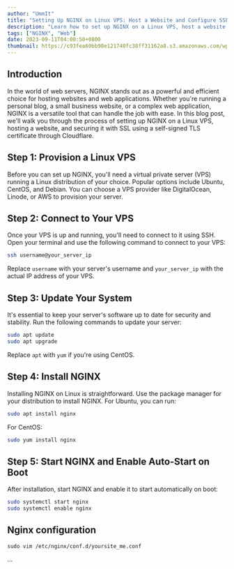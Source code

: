 ```yaml
---
author: "UmmIt"
title: "Setting Up NGINX on Linux VPS: Host a Website and Configure SSL with Self-Signed TLS (Cloudflare)"
description: "Learn how to set up NGINX on a Linux VPS, host a website, and secure it with SSL using a self-signed TLS certificate through Cloudflare. Follow our step-by-step guide to ensure your website is up and running securely."
tags: ["NGINX", "Web"]
date: 2023-09-11T04:00:50+0800
thumbnail: https://c93fea60bb98e121740fc38ff31162a8.s3.amazonaws.com/wp-content/uploads/2016/04/nginx.png
---
```


## Introduction

In the world of web servers, NGINX stands out as a powerful and efficient choice for hosting websites and web applications. Whether you're running a personal blog, a small business website, or a complex web application, NGINX is a versatile tool that can handle the job with ease. In this blog post, we'll walk you through the process of setting up NGINX on a Linux VPS, hosting a website, and securing it with SSL using a self-signed TLS certificate through Cloudflare.

## Step 1: Provision a Linux VPS

Before you can set up NGINX, you'll need a virtual private server (VPS) running a Linux distribution of your choice. Popular options include Ubuntu, CentOS, and Debian. You can choose a VPS provider like DigitalOcean, Linode, or AWS to provision your server.

## Step 2: Connect to Your VPS

Once your VPS is up and running, you'll need to connect to it using SSH. Open your terminal and use the following command to connect to your VPS:

```bash
ssh username@your_server_ip
```

Replace `username` with your server's username and `your_server_ip` with the actual IP address of your VPS.

## Step 3: Update Your System

It's essential to keep your server's software up to date for security and stability. Run the following commands to update your server:

```bash
sudo apt update
sudo apt upgrade
```

Replace `apt` with `yum` if you're using CentOS.

## Step 4: Install NGINX

Installing NGINX on Linux is straightforward. Use the package manager for your distribution to install NGINX. For Ubuntu, you can run:

```bash
sudo apt install nginx
```

For CentOS:

```bash
sudo yum install nginx
```

## Step 5: Start NGINX and Enable Auto-Start on Boot

After installation, start NGINX and enable it to start automatically on boot:

```bash
sudo systemctl start nginx
sudo systemctl enable nginx
```

## Nginx configuration

```shell
sudo vim /etc/nginx/conf.d/yoursite_me.conf
```

...
